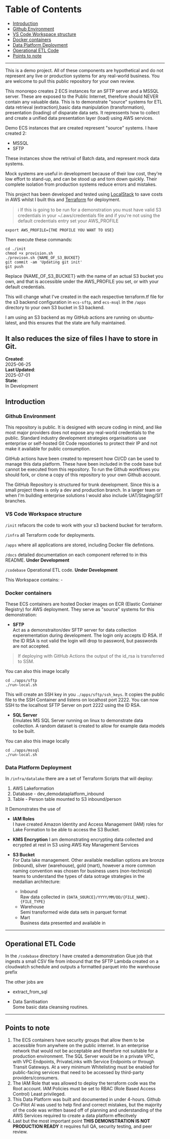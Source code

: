 # Table of Contents
- [Introduction](#introduction)
- [Github Environment](#github-environment)
- [VS Code Workspace structure](#vs-code-workspace-structure)
- [Docker containers](#docker-containers)
- [Data Platform Deployment](#data-platform-deployment)
- [Operational ETL Code](#operational-etl-code)
- [Points to note](#points-to-note)
---
This is a demo project. All of these components are hypothetical and do not represent any live or production systems for any real-world business. You are welcome to pull this public repository for your own review.

This monorepo creates 2 ECS instances for an SFTP server and a MSSQL server. These are exposed to the Public Internet, therefore should NEVER contain any valuable data.  This is to  demonstrate "source" systems for ETL data retrieval (extraction),basic data manipulation (transformation), presentation (loading) of disparate data sets. It repressents how to collect and create a unified data presentation layer (load) using AWS services. 

Demo ECS instances that are created represent "source" systems. I have created 2:
- MSSQL 
- SFTP 

These instances show the retrival of Batch data, and represent mock data systems. 

Mock systems are useful in development because of their low cost, they're low effort to stand-up, and can be stood up and torn down quickly. Their complete isolation from production systems reduce errors and mistakes. 

This project has been developed and tested using [LocalStack](https://www.localstack.cloud/) to save costs in AWS whilst I built this and [Terraform](https://registry.terraform.io/providers/hashicorp/aws/latest/docs) for deployment. 

> ℹ If this is going to be run for a demonstration you must have valid S3 credentials in your ~/.aws/credentials file and if you're not using the default credentials entry set your AWS_PROFILE
```
export AWS_PROFILE={THE PROFILE YOU WANT TO USE}
```

Then execute these commands: 
```
cd ./init
chmod +x provision.sh 
./provison.sh {NAME_OF_S3_BUCKET}
git commit -am 'Updating git init'
git push
```
Replace {NAME_OF_S3_BUCKET} with the name of an actual S3 bucket you own, and that is accessible under the AWS_PROFILE you set, or with your default credentials.  

This will change what I've created in the each respective terraform.tf file for the s3 backend configuration in `ecs-sftp`, and `ecs-msql` in the `/apps` directory to your own S3 bucket in S3 backend. 

I am using an S3 backend as my GitHub actions are running on ubuntu-latest, and this ensures that the state are fully maintained. 

It also reduces the size of files I have to store in Git.
---
**Created**:<br>
2025-06-25<br>
**Last Updated**:<br> 
2025-07-01<br>
**State**:<br>
In Development


## Introduction

### Github Environment
This repository is public. It is designed with secure coding in mind, and like most major providers does not expose any real-world credentials to the public. Standard industry development strategies organisations use enterprise or self-hosted Git Code repostiories to protect their IP and not make it available for public consumption.

GitHub actions have been created to represent how CI/CD can be used to manage this data platform. These have been included in the code base but cannot be executed from this repository. To run the Github workflows you should fork, or clone a copy of this repository to your own Github account. 

The GitHub Repository is structured for trunk development. Since this is a small project there is only a dev and production branch. In a larger team or when I'm building enterprise solutions I would also include UAT/Staging/SIT branches.

### VS Code Workspace structure
`/init` refacors the code to work with your s3 backend bucket for terraform. 

`/infra` all Terraform code for deployments.

`/apps` where all applications are stored, including Docker file defintions. 

`/docs` detailed documentation on each component referred to in this README. 
**Under Development**

`/codebase` Operational ETL code. 
**Under Development**

This Workspace contains: - 

### Docker containers 
These ECS containers are hosted Docker images on ECR (Elastic Container Registry) for AWS deployment. They serve as "source" systems for this demonstration:
 - __SFTP__ <br>
 Act as a demonstraiton/dev SFTP server for data collection experementation during development. The login only accepts ID RSA. If the ID RSA is not valid the login will drop to password, but passwords are not accepted. 
 
 > If deploying with GitHub Actions the output of the id_rsa is transferred to SSM. 

 You can also this image locally
 ```
 cd ./apps/sftp
./run-local.sh
 ```

 This will create an SSH key in you `./apps/sftp/ssh_keys`. It copies the public file to the SSH Container and listens on localhost port 2222. You can now SSH to the localhost SFTP Server on port 2222 using the ID RSA. 
 


- __SQL Server__<br>
Emulates MS SQL Server running on linux to demonstrate data collection. A random dataset is created to allow for example data models to be built. 

You can also this image locally
 ```
 cd ./apps/mssql
./run-local.sh
 ```

###  Data Platform Deployment
In `/infra/datalake` there are a set of Terraform Scripts that will deploy:

1. AWS Lakeformation
2. Database - dev_demodataplatform_inbound
3. Table  - Person table mounted to S3 inbound/person

It Demonstrates the use of

 - __IAM Roles__ <br>
 I have created Amazon Identity and Access Management (IAM) roles for Lake Formation to be able to access the S3 Bucket. 

 - __KMS Encryption__ 
I am demonstrating encrypting data collected and ecrypted at rest in S3 using AWS Key Management Services
 
 - __S3 Bucket__<br> 
 For Data lake management. Other available medallian options are bronze (inbound), silver (warehouse), gold (mart), however a more common naming convention was chosen for business users (non-technical) teams to understand the types of data sotrage strategies in the medallian architecture: 
   - Inbound <br>
  Raw data collected in `{DATA_SOURCE}/YYYY/MM/DD/{FILE_NAME}.{FILE_TYPE}`
   - Warehouse <br>
  Semi transformed wide data sets in parquet format
   - Mart <br>
   Business data presented and available in 
---

## Operational ETL Code
In the `/codebase` directory I have created a demonstration Glue job that ingests a small CSV file from inbound that the SFTP Lambda created on a cloudwatch schedule and outputs a formatted parquet into the warehouse prefix

The other jobs are
- extract_from_sql<br>

- Data Sanitisation<br>
Some basic data cleansing routines.

--- 

## Points to note
1. The ECS containers have security groups that allow them to be accessible from anywhere on the public internet. In an enterprise network that would not be acceptable and therefore not suitable for a production environment. The SQL Server would be in a private VPC, with VPC Endpoints, PrivateLinks with Service Endpoints or through Transit Gateways. At a very minimum Whitelisting must be enabled for public-facing services that need to be accessed by third-party providers/consumers.
2. The IAM Role that was allowed to deploy the terraform code was the Root account. IAM Policies must be set to RBAC (Role Based Access Control) Least privileged. 
3. This Data Platform was built and documented in under 4-hours. Github Co-Pilot AI was used to help find and correct mistakes, but the majority of the code was written based off of planning and understanding of the AWS Services required to create a data platform effecitvely
4. Last but the most important point __THIS DEMONSTRATION IS NOT PRODUCTION READY__ it requires full QA, security testing, and peer review.